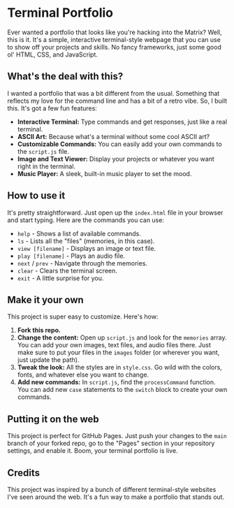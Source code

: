 # Terminal Portfolio

Ever wanted a portfolio that looks like you're hacking into the Matrix? Well, this is it. It's a simple, interactive terminal-style webpage that you can use to show off your projects and skills. No fancy frameworks, just some good ol' HTML, CSS, and JavaScript.

## What's the deal with this?

I wanted a portfolio that was a bit different from the usual. Something that reflects my love for the command line and has a bit of a retro vibe. So, I built this. It's got a few fun features:

*   **Interactive Terminal:** Type commands and get responses, just like a real terminal.
*   **ASCII Art:** Because what's a terminal without some cool ASCII art?
*   **Customizable Commands:** You can easily add your own commands to the `script.js` file.
*   **Image and Text Viewer:** Display your projects or whatever you want right in the terminal.
*   **Music Player:** A sleek, built-in music player to set the mood.

## How to use it

It's pretty straightforward. Just open up the `index.html` file in your browser and start typing. Here are the commands you can use:

*   `help` - Shows a list of available commands.
*   `ls` - Lists all the "files" (memories, in this case).
*   `view [filename]` - Displays an image or text file.
*   `play [filename]` - Plays an audio file.
*   `next` / `prev` - Navigate through the memories.
*   `clear` - Clears the terminal screen.
*   `exit` - A little surprise for you.

## Make it your own

This project is super easy to customize. Here's how:

1.  **Fork this repo.**
2.  **Change the content:** Open up `script.js` and look for the `memories` array. You can add your own images, text files, and audio files there. Just make sure to put your files in the `images` folder (or wherever you want, just update the path).
3.  **Tweak the look:** All the styles are in `style.css`. Go wild with the colors, fonts, and whatever else you want to change.
4.  **Add new commands:** In `script.js`, find the `processCommand` function. You can add new `case` statements to the `switch` block to create your own commands.

## Putting it on the web

This project is perfect for GitHub Pages. Just push your changes to the `main` branch of your forked repo, go to the "Pages" section in your repository settings, and enable it. Boom, your terminal portfolio is live.

## Credits

This project was inspired by a bunch of different terminal-style websites I've seen around the web. It's a fun way to make a portfolio that stands out.
